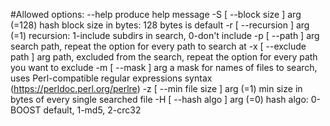 #Allowed options:
  --help                          produce help message
  -S [ --block size ] arg (=128)  hash block size in bytes: 128 bytes is 
                                  default
  -r [ --recursion ] arg (=1)     recursion: 1-include subdirs in search, 
                                  0-don't include
  -p [ --path ] arg               search path, repeat the option for every path
                                  to search at
  -x [ --exclude path ] arg       path, excluded from the search, repeat the 
                                  option for every path you want to exclude
  -m [ --mask ] arg               a mask for names of files to search, uses 
                                  Perl-compatible regular expressions  syntax 
                                  (https://perldoc.perl.org/perlre)
  -z [ --min file size ] arg (=1) min size in bytes of every single searched 
                                  file
  -H [ --hash algo ] arg (=0)     hash algo: 0-BOOST default, 1-md5, 2-crc32
